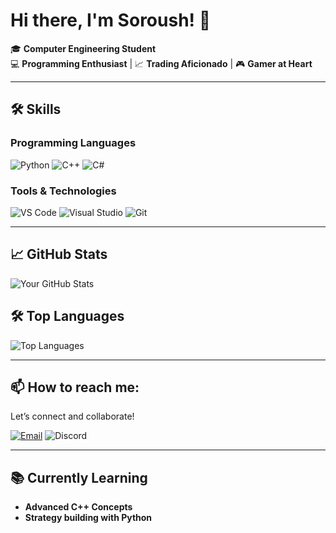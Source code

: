 # Hi there, I'm Soroush! 👋

🎓 **Computer Engineering Student**  
💻 **Programming Enthusiast** | 📈 **Trading Aficionado** | 🎮 **Gamer at Heart**

---

## 🛠️ **Skills**
### Programming Languages
![Python](https://img.shields.io/badge/Python-3776AB?style=for-the-badge&logo=python&logoColor=white)
![C++](https://img.shields.io/badge/C++-00599C?style=for-the-badge&logo=c%2B%2B&logoColor=white)
![C#](https://img.shields.io/badge/C%23-239120?style=for-the-badge&logo=csharp&logoColor=white)

### Tools & Technologies
![VS Code](https://img.shields.io/badge/VS_Code-007ACC?style=for-the-badge&logo=visual-studio-code&logoColor=white)
![Visual Studio](https://img.shields.io/badge/Visual_Studio-5C2D91?style=for-the-badge&logo=visual-studio&logoColor=white)
![Git](https://img.shields.io/badge/Git-F05032?style=for-the-badge&logo=git&logoColor=white)

---

## 📈 GitHub Stats
![Your GitHub Stats](https://github-readme-stats.vercel.app/api?username=sra0sha&show_icons=true&theme=radical&count_private=true)

## 🛠️ Top Languages
![Top Languages](https://github-readme-stats.vercel.app/api/top-langs/?username=sra0sha&layout=compact&theme=radical)

---

## 📫 **How to reach me:**
Let’s connect and collaborate!

[![Email](https://img.shields.io/badge/Email-D14836?style=for-the-badge&logo=gmail&logoColor=white)](mailto:contact.sraosha@gmail.com)
![Discord](https://img.shields.io/badge/Discord-ca1astrophe-5865F2?style=for-the-badge&logo=discord&logoColor=white)

---

## 📚 **Currently Learning**
- **Advanced C++ Concepts**
- **Strategy building with Python**
